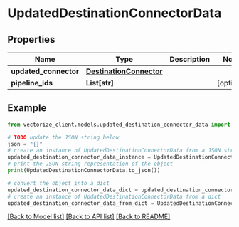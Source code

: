 # UpdatedDestinationConnectorData


## Properties

Name | Type | Description | Notes
------------ | ------------- | ------------- | -------------
**updated_connector** | [**DestinationConnector**](DestinationConnector.md) |  | 
**pipeline_ids** | **List[str]** |  | [optional] 

## Example

```python
from vectorize_client.models.updated_destination_connector_data import UpdatedDestinationConnectorData

# TODO update the JSON string below
json = "{}"
# create an instance of UpdatedDestinationConnectorData from a JSON string
updated_destination_connector_data_instance = UpdatedDestinationConnectorData.from_json(json)
# print the JSON string representation of the object
print(UpdatedDestinationConnectorData.to_json())

# convert the object into a dict
updated_destination_connector_data_dict = updated_destination_connector_data_instance.to_dict()
# create an instance of UpdatedDestinationConnectorData from a dict
updated_destination_connector_data_from_dict = UpdatedDestinationConnectorData.from_dict(updated_destination_connector_data_dict)
```
[[Back to Model list]](../README.md#documentation-for-models) [[Back to API list]](../README.md#documentation-for-api-endpoints) [[Back to README]](../README.md)


